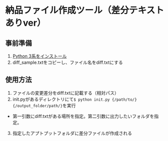 # 納品ファイル作成ツール（差分テキストありver）

## 事前準備

1. [Python 3系をインストール](https://www.python.org/downloads/)
2. diff_sample.txtをコピーし、ファイル名をdiff.txtにする

## 使用方法

1. ファイルの変更差分をdiff.txtに記載する（相対パス）
2. init.pyがあるディレクトリにて`$ python init.py {/path/to/} {/output_folder/path/}`を実行
  - 第一引数にdiff.txtがある場所を指定。第二引数に出力したいフォルダを指定。
3. 指定したアプトプットフォルダに差分ファイルが作成される